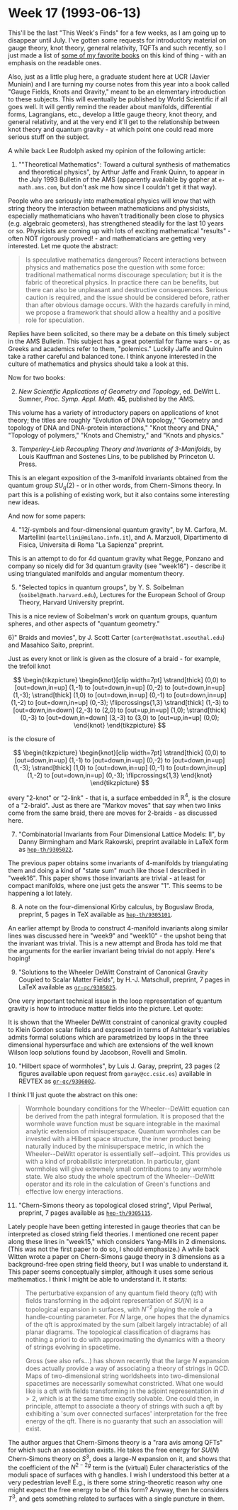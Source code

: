 # Week 17 (1993-06-13)

This'll be the last "This Week's Finds" for a few weeks, as I am
going up to disappear until July. I've gotten some requests for
introductory material on gauge theory, knot theory, general relativity,
TQFTs and such recently, so I just made a list of [some of my favorite
books](http://math.ucr.edu/home/baez/books.html) on this kind of thing - with an emphasis on the
readable ones.

Also, just as a little plug here, a graduate student here at UCR (Javier
Muniain) and I are turning my course notes from this year into a book
called "Gauge Fields, Knots and Gravity," meant to be an elementary
introduction to these subjects. This will eventually be published by
World Scientific if all goes well. It will gently remind the reader
about manifolds, differential forms, Lagrangians, etc., develop a little
gauge theory, knot theory, and general relativity, and at the very end
it'll get to the relationship between knot theory and quantum gravity -
at which point one could read more serious stuff on the subject.

A while back Lee Rudolph asked my opinion of the following article:

1) ""Theoretical Mathematics": Toward a cultural synthesis of
mathematics and theoretical physics", by Arthur Jaffe and Frank Quinn, to
appear in the July 1993 Bulletin of the AMS (apparently available by
gopher at `e-math.ams.com`, but don't ask me how since I couldn't get it
that way).

People who are seriously into mathematical physics will know that with
string theory the interaction between mathematicians and physicists,
especially mathematicians who haven't traditionally been close to
physics (e.g. algebraic geometers), has strengthened steadily for the
last 10 years or so. Physicists are coming up with lots of exciting
mathematical "results" - often NOT rigorously proved! - and
mathematicians are getting very interested. Let me quote the abstract:

> Is speculative mathematics dangerous? Recent interactions between
> physics and mathematics pose the question with some force: traditional
> mathematical norms discourage speculation; but it is the fabric of
> theoretical physics. In practice there can be benefits, but there can
> also be unpleasant and destructive consequences. Serious caution is
> required, and the issue should be considered before, rather than after
> obvious damage occurs. With the hazards carefully in mind, we propose
> a framework that should allow a healthy and a positive role for
> speculation.

Replies have been solicited, so there may be a debate on this timely
subject in the AMS Bulletin. This subject has a great potential for
flame wars - or, as Greeks and academics refer to them, "polemics."
Luckily Jaffe and Quinn take a rather careful and balanced tone. I think
anyone interested in the culture of mathematics and physics should take
a look at this.

Now for two books:

2) _New Scientific Applications of Geometry and Topology_, ed. DeWitt L.
Sumner, _Proc. Symp. Appl. Math._ **45**, published by the AMS.

This volume has a variety of introductory papers on applications of knot
theory; the titles are roughly "Evolution of DNA topology," "Geometry
and topology of DNA and DNA-protein interactions," "Knot theory and
DNA," "Topology of polymers," "Knots and Chemistry," and "Knots
and physics."

3) _Temperley-Lieb Recoupling Theory and Invariants of 3-Manifolds_, by
Louis Kauffman and Sostenes Lins, to be published by Princeton U. Press.

This is an elegant exposition of the 3-manifold invariants obtained from
the quantum group $SU_q(2)$ - or in other words, from Chern-Simons theory.
In part this is a polishing of existing work, but it also contains some
interesting new ideas.

And now for some papers:

4) "$12j$-symbols and four-dimensional quantum gravity", by M. Carfora, M.
Martellini (`martellini@milano.infn.it`), and A. Marzuoli, Dipartimento
di Fisica, Universita di Roma "La Sapienza" preprint.

This is an attempt to do for 4d quantum gravity what Regge, Ponzano and
company so nicely did for 3d quantum gravity (see
"week16") - describe it using triangulated manifolds
and angular momentum theory.

5) "Selected topics in quantum groups", by Y. S. Soibelman
(`soibel@math.harvard.edu`), Lectures for the European School of Group
Theory, Harvard University preprint.

This is a nice review of Soibelman's work on quantum groups, quantum
spheres, and other aspects of "quantum geometry."

6)" Braids and movies", by J. Scott Carter
(`carter@mathstat.usouthal.edu`) and Masahico Saito, preprint.

Just as every knot or link is given as the closure of a braid - for
example, the trefoil knot

$$
  \begin{tikzpicture}
    \begin{knot}[clip width=7pt]
      \strand[thick] (0,0)
        to [out=down,in=up] (1,-1)
        to [out=down,in=up] (0,-2)
        to [out=down,in=up] (1,-3);
      \strand[thick] (1,0)
        to [out=down,in=up] (0,-1)
        to [out=down,in=up] (1,-2)
        to [out=down,in=up] (0,-3);
      \flipcrossings{1,3}
      \strand[thick] (1,-3)
        to [out=down,in=down] (2,-3)
        to (2,0)
        to [out=up,in=up] (1,0);
      \strand[thick] (0,-3)
        to [out=down,in=down] (3,-3)
        to (3,0)
        to [out=up,in=up] (0,0);
    \end{knot}
  \end{tikzpicture}
$$

is the closure of

$$
  \begin{tikzpicture}
    \begin{knot}[clip width=7pt]
      \strand[thick] (0,0)
        to [out=down,in=up] (1,-1)
        to [out=down,in=up] (0,-2)
        to [out=down,in=up] (1,-3);
      \strand[thick] (1,0)
        to [out=down,in=up] (0,-1)
        to [out=down,in=up] (1,-2)
        to [out=down,in=up] (0,-3);
      \flipcrossings{1,3}
    \end{knot}
  \end{tikzpicture}
$$

every "2-knot" or "2-link" - that is, a surface embedded in $\mathbb{R}^4$, is
the closure of a "2-braid". Just as there are "Markov moves" that
say when two links come from the same braid, there are moves for
2-braids - as discussed here.

7) "Combinatorial Invariants from Four Dimensional Lattice Models: II",
by Danny Birmingham and Mark Rakowski, preprint available in LaTeX form
as [`hep-th/9305022`](http://xxx.lanl.gov/abs/hep-th/9305022).

The previous paper obtains some invariants of 4-manifolds by
triangulating them and doing a kind of "state sum" much like those I
described in "week16". This paper shows those
invariants are trivial - at least for compact manifolds, where one just
gets the answer "1". This seems to be happening a lot lately.

8) A note on the four-dimensional Kirby calculus, by Boguslaw Broda,
preprint, 5 pages in TeX available as
[`hep-th/9305101`](http://xxx.lanl.gov/abs/hep-th/9305101).

An earlier attempt by Broda to construct 4-manifold invariants along
similar lines was discussed here in "week9" and
"week10" - the upshot being that the invariant was
trivial. This is a new attempt and Broda has told me that the arguments
for the earlier invariant being trivial do not apply. Here's hoping!

9) "Solutions to the Wheeler DeWitt Constraint of Canonical Gravity
Coupled to Scalar Matter Fields", by H.-J. Matschull, preprint, 7 pages
in LaTeX available as
[`gr-qc/9305025`](http://xxx.lanl.gov/abs/gr-qc/9305025).

One very important technical issue in the loop representation of quantum
gravity is how to introduce matter fields into the picture. Let quote:

It is shown that the Wheeler DeWitt constraint of canonical gravity
coupled to Klein Gordon scalar fields and expressed in terms of
Ashtekar's variables admits formal solutions which are parametrized by
loops in the three dimensional hypersurface and which are extensions of
the well known Wilson loop solutions found by Jacobson, Rovelli and
Smolin.

10) "Hilbert space of wormholes", by Luis J. Garay, preprint, 23 pages (2
figures available upon request from `garay@cc.csic.es`) available in
REVTEX as [`gr-qc/9306002`](http://xxx.lanl.gov/abs/gr-qc/9306002).

I think I'll just quote the abstract on this one:

> Wormhole boundary conditions for the Wheeler--DeWitt equation
  can be  derived from the path integral formulation. It is
  proposed that the wormhole wave function must be square
  integrable in the maximal analytic extension of minisuperspace.
  Quantum wormholes can be invested with a Hilbert space
  structure, the inner product being naturally induced by the
  minisuperspace metric, in which the Wheeler--DeWitt operator is
  essentially self--adjoint. This provides us  with a kind of
  probabilistic interpretation.  In particular, giant wormholes
  will give extremely small contributions to any wormhole state.
  We also study the whole spectrum of the Wheeler--DeWitt
  operator and its role in the calculation of Green's functions
  and effective low energy interactions.

11) "Chern-Simons theory as topological closed string", Vipul Periwal,
preprint, 7 pages available as
[`hep-th/9305115`](http://xxx.lanl.gov/abs/hep-th/9305115).

Lately people have been getting interested in gauge theories that can be
interpreted as closed string field theories. I mentioned one recent
paper along these lines in "week15," which considers
Yang-Mills in 2 dimensions. (This was not the first paper to do so, I
should emphasize.) A while back Witten wrote a paper on Chern-Simons
gauge theory in 3 dimensions as a background-free open string field
theory, but I was unable to understand it. This paper seems conceptually
simpler, although it uses some serious mathematics. I think I might be
able to understand it. It starts:

> The perturbative expansion of any quantum field theory (qft) with fields
  transforming in the adjoint representation of $SU(N)$ is
  a topological expansion in surfaces, with $N^{-2}$ playing the role
  of a handle-counting parameter.  For $N$ large, one hopes that the
  dynamics of the qft is approximated by the sum (albeit largely
  intractable) of all planar diagrams.  The topological classification of
  diagrams has nothing a priori to do with approximating the dynamics with
  a theory of strings evolving in spacetime.
> 
> Gross (see also refs...) has shown recently that the large $N$ expansion
  does actually provide a way of associating a theory of strings in QCD.
  Maps of two-dimensional string worldsheets into two-dimensional
  spacetimes are necessarily somewhat constricted.  What one would like is
  a qft with fields transforming in the adjoint representation in $d > 2$,
  which is at the same time exactly solvable.  One could then, in
  principle, attempt to associate a theory of strings with such a qft by
  exhibiting a 'sum over connected surfaces' interpretation for the free
  energy of the qft. There is no guaranty that such an association will exist.

The author argues that Chern-Simons theory is a "rara avis among QFTs"
for which such an association exists. He takes the free energy for $SU(N)$
Chern-Simons theory on $S^3$, does a large-$N$ expansion on it, and shows
that the coefficient of the $N^{2-2g}$ term is the (virtual) Euler
characteristics of the moduli space of surfaces with g handles. I wish I
understood this better at a very pedestrian level! E.g., is there some
string-theoretic reason why one might expect the free energy to be of
this form? Anyway, then he considers $T^3$, and gets something related to
surfaces with a single puncture in them.
